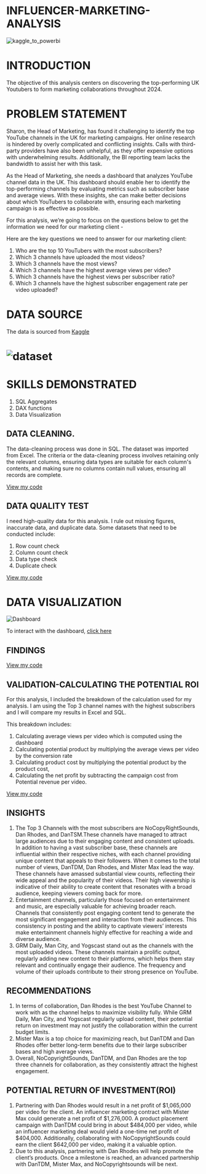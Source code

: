 # INFLUENCER-MARKETING-ANALYSIS

![kaggle_to_powerbi](https://github.com/Temperance-Godwin/INFLUENCER-MARKETING-ANALYSIS/blob/main/kaggle_to_powerbi.gif)
# INTRODUCTION

The objective of this analysis centers on discovering the top-performing UK Youtubers to form marketing collaborations throughout 2024.

# PROBLEM STATEMENT

Sharon, the Head of Marketing, has found it challenging to identify the top YouTube channels in the UK for marketing campaigns. Her online research is hindered by overly complicated and conflicting insights. Calls with third-party providers have also been unhelpful, as they offer expensive options with underwhelming results. Additionally, the BI reporting team lacks the bandwidth to assist her with this task.

As the Head of Marketing, she needs a dashboard that analyzes YouTube channel data in the UK. This dashboard should enable her to identify the top-performing channels by evaluating metrics such as subscriber base and average views. With these insights, she can make better decisions about which YouTubers to collaborate with, ensuring each marketing campaign is as effective as possible.

For this analysis, we’re going to focus on the questions below to get the information we need for our marketing client -

Here are the key questions we need to answer for our marketing client:

1. Who are the top 10 YouTubers with the most subscribers?
2. Which 3 channels have uploaded the most videos?
3. Which 3 channels have the most views?
4. Which 3 channels have the highest average views per video?
5. Which 3 channels have the highest views per subscriber ratio?
6. Which 3 channels have the highest subscriber engagement rate per video uploaded?

# DATA SOURCE
The data is sourced from [Kaggle](https://www.kaggle.com/datasets/bhavyadhingra00020/top-100-social-media-influencers-2024-countrywise?resource=download)

# ![dataset](https://github.com/Temperance-Godwin/INFLUENCER-MARKETING-ANALYSIS/blob/main/dataset.png)

# SKILLS DEMONSTRATED

1. SQL Aggregates
2. DAX functions
3. Data Visualization

## DATA CLEANING.
The data-cleaning process was done in SQL. The dataset was imported from Excel. The criteria or the data-cleaning process involves retaining only the relevant columns, ensuring data types are suitable for each column's contents, and making sure no columns contain null values, ensuring all records are complete.

[View my code](Data_Cleaning.sql)

## DATA QUALITY TEST
I need high-quality data for this analysis. I rule out missing figures, inaccurate data, and duplicate data.
Some datasets that need to be conducted include:
1. Row count check
2. Column count check
3. Data type check
4. Duplicate check

[View my code](Data_Quality.sql)

# DATA VISUALIZATION
![Dashboard](https://github.com/Temperance-Godwin/INFLUENCER-MARKETING-ANALYSIS/blob/main/Dashboard.png)

To interact with the dashboard, [click here](https://app.powerbi.com/view?r=eyJrIjoiMGZkOWFjNGQtZGM3Zi00ZjFhLThiM2MtZThhN2Q2OTA0YWQ0IiwidCI6Ijg0ZGZiOGY5LWYzMTItNDk1NC05ZTk5LWYzZjcxMTgzZDZmMSJ9)

## FINDINGS

[View my code](Findings.sql)

## VALIDATION-CALCULATING THE POTENTIAL ROI
For this analysis, I included the breakdown of the calculation used for my analysis. I am using the Top 3 channel names with the highest subscribers and I will compare my results in Excel and SQL.

This breakdown includes:
1. Calculating average views per video which is computed using the dashboard
2. Calculating potential product by multiplying the average views per video by the conversion rate
3. Calculating product cost by multiplying the potential product by the product cost,
4. Calculating the net profit by subtracting the campaign cost from Potential revenue per video.

[View my code](Validation.sql)

## INSIGHTS

1. The Top 3 Channels with the most subscribers are NoCopyRightSounds, Dan Rhodes, and DanTSM.These channels have managed to attract large audiences due to their engaging content and consistent uploads. In addition to having a vast subscriber base, these channels are influential within their respective niches, with each channel providing unique content that appeals to their followers. When it comes to the total number of views, DanTDM, Dan Rhodes, and Mister Max lead the way. These channels have amassed substantial view counts, reflecting their wide appeal and the popularity of their videos. Their high viewership is indicative of their ability to create content that resonates with a broad audience, keeping viewers coming back for more.
2. Entertainment channels, particularly those focused on entertainment and music, are especially valuable for achieving broader reach. Channels that consistently post engaging content tend to generate the most significant engagement and interaction from their audiences. This consistency in posting and the ability to captivate viewers’ interests make entertainment channels highly effective for reaching a wide and diverse audience.
3. GRM Daily, Man City, and Yogscast stand out as the channels with the most uploaded videos. These channels maintain a prolific output, regularly adding new content to their platforms, which helps them stay relevant and continually engage their audience. The frequency and volume of their uploads contribute to their strong presence on YouTube.

## RECOMMENDATIONS

1. In terms of collaboration, Dan Rhodes is the best YouTube Channel to work with as the channel helps to maximize visibility fully. While GRM Daily, Man City, and Yogscast regularly upload content, their potential return on investment may not justify the collaboration within the current budget limits.
2. Mister Max is a top choice for maximizing reach, but DanTDM and Dan Rhodes offer better long-term benefits due to their large subscriber bases and high average views.
3. Overall, NoCopyrightSounds, DanTDM, and Dan Rhodes are the top three channels for collaboration, as they consistently attract the highest engagement.

## POTENTIAL RETURN OF INVESTMENT(ROI)
1. Partnering with Dan Rhodes would result in a net profit of $1,065,000 per video for the client. An influencer marketing contract with Mister Max could generate a net profit of $1,276,000. A product placement campaign with DanTDM could bring in about $484,000 per video, while an influencer marketing deal would yield a one-time net profit of $404,000. Additionally, collaborating with NoCopyrightSounds could earn the client $642,000 per video, making it a valuable option.
2. Due to this analysis, partnering with Dan Rhodes will help promote the client’s products. Once a milestone is reached, an advanced partnership with DanTDM, Mister Max, and NoCopyrightsounds will be next.
